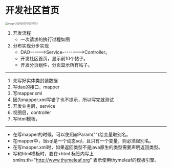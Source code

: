 # 开发社区首页

<img src="/home/tqr/Study-Notes/社区开发/第一章/image/image-20200207150357013.png" alt="image-20200207150357013" style="zoom:50%;" />

1. 开发流程
	* 一次请求的执行过程如图
2. 分布实现分步实现
	* DAO----->Service-------->Controller。
	* 开发社区首页，显示前10个帖子。
	* 开发分页组件，分页显示所有帖子。

-----

1. 先写好实体类封装数据
2. 写dao的接口，mapper
3. 写mapper.xml
4. 因为mapper.xml写错了也不提示，所以写完就测试
5. 开发业务层，service
6. 视图层，controller
7. 写html模板，

---

* 在写mapper的时候，可以使用@Param("")给变量取别名。
* 在mapper中，当sql是一个动态sql，且只有一个变量，则必须起别名。
* 在写mapper.xml时，如果返回类型不是java原生的类型需要声明返回类型。
* 写和html模板时，要在<html 标签内写上 xmlns:th="http://www.thymeleaf.org" 表示使用thymeleaf的模板引擎。
